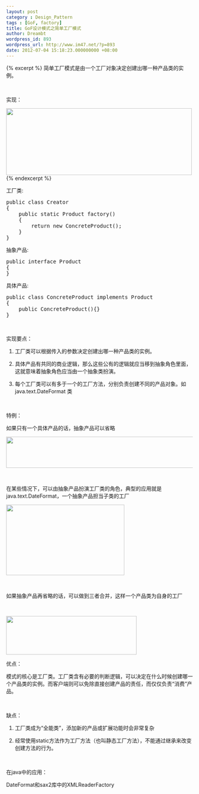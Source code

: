 ```yaml
---
layout: post
category : Design_Pattern
tags : [GoF, factory]
title: GoF设计模式之简单工厂模式
author: Dreambt
wordpress_id: 893
wordpress_url: http://www.im47.net/?p=893
date: 2012-07-04 15:18:23.000000000 +08:00
---
```

{% excerpt %}
简单工厂模式是由一个工厂对象决定创建出哪一种产品类的实例。

&nbsp;

实现：

<a href="http://www.im47.cn/wp-content/uploads/2011/03/1.jpg"><img class="aligncenter size-full wp-image-1153" title="1" src="http://www.im47.cn/wp-content/uploads/2011/03/1.jpg" alt="" width="501" height="180" /></a>
{% endexcerpt %}
&nbsp;

工厂类:
<div>
<pre>public class Creator
{
    public static Product factory()
    {
        return new ConcreteProduct();
    }
}</pre>
</div>
抽象产品:
<div>
<pre>public interface Product
{
}</pre>
</div>
具体产品:
<div>
<pre>public class ConcreteProduct implements Product
{
    public ConcreteProduct(){}
}</pre>
</div>
&nbsp;

实现要点：

1. 工厂类可以根据传入的参数决定创建出哪一种产品类的实例。

2. 具体产品有共同的商业逻辑，那么这些公有的逻辑就应当移到抽象角色里面，这就意味着抽象角色应当由一个抽象类扮演。

3. 每个工厂类可以有多于一个的工厂方法，分别负责创建不同的产品对象。如java.text.DateFormat 类

&nbsp;

特例：

如果只有一个具体产品的话，抽象产品可以省略

<a href="http://www.im47.cn/wp-content/uploads/2011/03/2.jpg"><img class="aligncenter size-full wp-image-1154" title="2" src="http://www.im47.cn/wp-content/uploads/2011/03/2.jpg" alt="" width="553" height="84" /></a>

&nbsp;

在某些情况下，可以由抽象产品扮演工厂类的角色，典型的应用就是java.text.DateFormat，一个抽象产品担当子类的工厂

<a href="http://www.im47.cn/wp-content/uploads/2011/03/3.jpg"><img class="aligncenter size-full wp-image-1155" title="3" src="http://www.im47.cn/wp-content/uploads/2011/03/3.jpg" alt="" width="319" height="190" /></a>

&nbsp;

如果抽象产品再省略的话，可以做到三者合并，这样一个产品类为自身的工厂

&nbsp;

<a href="http://www.im47.cn/wp-content/uploads/2011/03/4.jpg"><img class="aligncenter size-full wp-image-1156" title="4" src="http://www.im47.cn/wp-content/uploads/2011/03/4.jpg" alt="" width="352" height="104" /></a>

优点：

模式的核心是工厂类。工厂类含有必要的判断逻辑，可以决定在什么时候创建哪一个产品类的实例。而客户端则可以免除直接创建产品的责任，而仅仅负责“消费”产品。

&nbsp;

缺点：

1. 工厂类成为“全能类”，添加新的产品或扩展功能时会非常复杂

2. 经常使用static方法作为工厂方法（也叫静态工厂方法），不能通过继承来改变创建方法的行为。

&nbsp;

在java中的应用：

DateFormat和sax2库中的XMLReaderFactory
